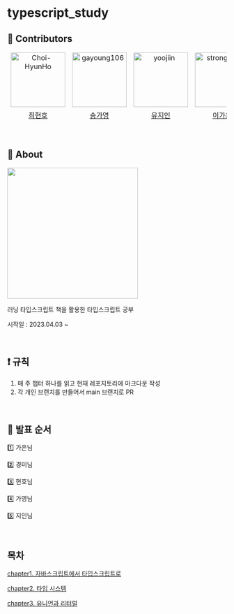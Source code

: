 # typescript_study

## 🌟 Contributors

<table>
<thead>
<tr>
<td align="center" valign="top"><a href="https://github.com/Choi-HyunHo"><img src="https://user-images.githubusercontent.com/102597172/226113577-6bd80932-17eb-4e35-ae89-a2458d24f54d.png" width="125px;" alt="Choi-HyunHo"/>
<td align="center" valign="top"><a href="https://github.com/gayoung106"><img src="https://avatars.githubusercontent.com/u/98731537?v=4" width="125px;" alt="gayoung106"/>
<td align="center" valign="top"><a href="https://github.com/yoojiin"><img src="https://avatars.githubusercontent.com/u/87603329?v=4" width="125px;" alt="yoojiin"/>
<td align="center" valign="top"><a href="https://github.com/stronggan2"><img src="https://avatars.githubusercontent.com/u/118041708?v=4" width="125px;" alt="stronggan2"/>
<td align="center" valign="top"><a href="https://github.com/GyeongmiLee"><img src="https://avatars.githubusercontent.com/u/105830217?v=4" width="125px;" alt="GyeongmiLee"/>
</tr>
  <tr>
        <td align="center"><a href="https://github.com/Choi-HyunHo">최현호</td>
        <td align="center"><a href="https://github.com/gayoung106">송가영</td>
        <td align="center"><a href="https://github.com/yoojiin">유지인</td>
        <td align="center"><a href="https://github.com/sorisan2">이가은</td>
        <td align="center"><a href="https://github.com/GyeongmiLee">이경미</td>
  </tr>
<tbody>
</table>

<br>

## 📖 About

<img src='https://user-images.githubusercontent.com/87301268/229528812-911c659d-8d63-4f8b-a2e9-8787370c28f0.png' width='300px'/>

러닝 타입스크립트 책을 활용한 타입스크립트 공부

시작일 : 2023.04.03 ~

<br>

## ❗️ 규칙

1. 매 주 챕터 하나를 읽고 현재 레포지토리에 마크다운 작성
2. 각 개인 브랜치를 만들어서 main 브랜치로 PR

<br>

## 📌 발표 순서

1️⃣ 가은님

2️⃣ 경미님

3️⃣ 현호님

4️⃣ 가영님

5️⃣ 지인님

<br>

## 목차

[chapter1. 자바스크립트에서 타입스크립트로](/chapter1/index.md)

[chapter2. 타입 시스템](/chapter2/index.md)

[chapter3. 유니언과 리터럴](/chapter3/index.md)
